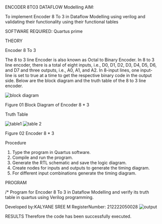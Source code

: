 ENCODER 8TO3 DATAFLOW Modelling
AIM:

To implement Encoder 8 To 3 in Dataflow Modelling using verilog and validating their functionality using their functional tables

SOFTWARE REQUIRED: Quartus prime

THEORY

Encoder 8 To 3

The 8 to 3 line Encoder is also known as Octal to Binary Encoder. In 8 to 3 line encoder, there is a total of eight inputs, i.e., D0, D1, D2, D3, D4, D5, D6, and D7 and three outputs, i.e., A0, A1, and A2. In 8-input lines, one input-line is set to true at a time to get the respective binary code in the output side. Below are the block diagram and the truth table of the 8 to 3 line encoder.

![block diagram](https://github.com/Kalyanesree/exp5/assets/163311552/2183d3b1-cc48-44a9-ade1-04fb269863ba)


Figure 01 Block Diagram of Encoder 8 * 3

Truth Table

![table1](https://github.com/Kalyanesree/exp5/assets/163311552/ef6a002d-4beb-48b3-b5f6-32b25a0224ec)
![table 2](https://github.com/Kalyanesree/exp5/assets/163311552/d1ed5865-9dc6-4dca-bd2c-c5faba4d1d90)



Figure 02 Encoder 8 * 3

Procedure
1. Type the program in Quartus software.
2. Compile and run the program.
3. Generate the RTL schematic and save the logic diagram.
4. Create nodes for inputs and outputs to generate the timing diagram.
5. For different input combinations generate the timing diagram.

PROGRAM

/* Program for Encoder 8 To 3 in Dataflow Modelling and verify its truth table in quartus using Verilog programming.

Developed by:KALYANE SREE M  RegisterNumber: 212222050028
![output](https://github.com/Kalyanesree/exp5/assets/163311552/3ffc55ac-b2dd-4fbd-b5c3-77f7efab98c9)


RESULTS
Therefore the code has been successfully executed.
